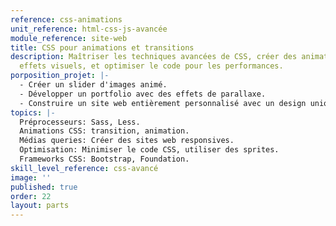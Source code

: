 ```yaml
---
reference: css-animations
unit_reference: html-css-js-avancée
module_reference: site-web
title: CSS pour animations et transitions
description: Maîtriser les techniques avancées de CSS, créer des animations et des
  effets visuels, et optimiser le code pour les performances.
porposition_projet: |-
  - Créer un slider d'images animé.
  - Développer un portfolio avec des effets de parallaxe.
  - Construire un site web entièrement personnalisé avec un design unique
topics: |-
  Préprocesseurs: Sass, Less.
  Animations CSS: transition, animation.
  Médias queries: Créer des sites web responsives.
  Optimisation: Minimiser le code CSS, utiliser des sprites.
  Frameworks CSS: Bootstrap, Foundation.
skill_level_reference: css-avancé
image: ''
published: true
order: 22
layout: parts
---
```


